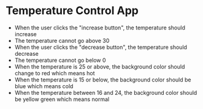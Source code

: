 # Temperature Control App

* When the user clicks the "increase button", the temperature should increase
* The temperature cannot go above 30
* When the user clicks the "decrease button", the temperature should decrease
* The temperature cannot go below 0
* When the temperature is 25 or above, the background color should change to red which means hot
* When the temperature is 15 or below, the background color should be blue which means cold
* When the temperature between 16 and 24, the background color should be yellow green which means normal